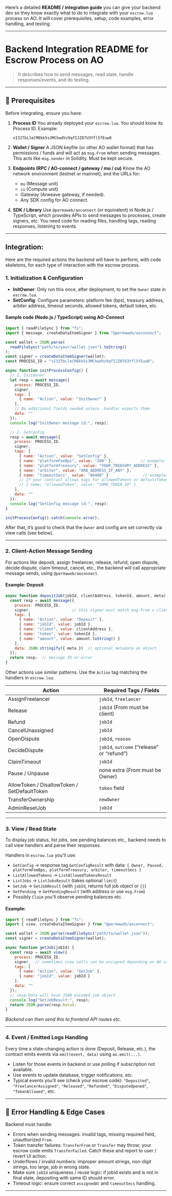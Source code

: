 Here’s a detailed **README / integration guide** you can give your backend dev so they know exactly what to do to integrate with your `escrow.lua` process on AO. It will cover prerequisites, setup, code examples, error handling, and testing.

---

# Backend Integration README for Escrow Process on AO

> It describes how to send messages, read state, handle responses/events, and do testing.

---

## 🧩 Prerequisites

Before integrating, ensure you have:

1. **Process ID**
   You already deployed your `escrow.lua`. You should know its Process ID. Example:

   ```
   vI32TbLleCM8kk5s3MChwdVz9qfIJZ07U3Yfl5fEuw0
   ```

2. **Wallet / Signer**
   A JSON keyfile (or other AO wallet format) that has permissions / funds and will act as `msg.From` when sending messages. This acts like `msg.sender` in Solidity. Must be kept secure.

3. **Endpoints (RPC / AO-connect / gateway / mu / cu)**
   Know the AO network environment (testnet or mainnet), and the URLs for:

   * `mu` (Message unit)
   * `cu` (Compute unit)
   * Gateway (Arweave gateway, if needed).
   * Any SDK config for AO connect.

4. **SDK / Library**
   Use `@permaweb/aoconnect` (or equivalent) in Node.js / TypeScript, which provides APIs to send messages to processes, create signers, etc.
   You need code for reading files, handling tags, reading responses, listening to events.

---

##  Integration: 

Here are the required actions the backend will have to perform, with code skeletons, for each type of interaction with the escrow process.

### 1. Initialization & Configuration

* **InitOwner**: Only run this once, after deployment, to set the `Owner` state in `escrow.lua`.
* **SetConfig**: Configure parameters: platform fee (bps), treasury address, arbiter address, timeout seconds, allowed tokens, default token, etc.

#### Sample code (Node.js / TypeScript) using AO-Connect

```js
import { readFileSync } from "fs";
import { message, createDataItemSigner } from "@permaweb/aoconnect";

const wallet = JSON.parse(
  readFileSync("path/to/your/wallet.json").toString()
);
const signer = createDataItemSigner(wallet);
const PROCESS_ID = "vI32TbLleCM8kk5s3MChwdVz9qfIJZ07U3Yfl5fEuw0";

async function initProcessConfig() {
  // 1. InitOwner
  let resp = await message({
    process: PROCESS_ID,
    signer,
    tags: [
      { name: "Action", value: "InitOwner" }
    ],
    // No additional fields needed unless  handler expects them
    data: ""  
  });
  console.log("InitOwner message id:", resp);

  // 2. SetConfig
  resp = await message({
    process: PROCESS_ID,
    signer,
    tags: [
      { name: "Action", value: "SetConfig" },
      { name: "platformFeeBps", value: "200" },            // example: 2%
      { name: "platformTreasury", value: "YOUR_TREASURY_ADDRESS" },
      { name: "arbiter", value: "ARB_ADDRESS_IF_ANY" },
      { name: "timeoutSecs", value: "86400" }               // example: 24 hours
      // If your contract allows tags for allowedTokens or defaultToken, include those
      // { name: "allowedToken", value: "SOME_TOKEN_ID" }
    ],
    data: ""  
  });
  console.log("SetConfig message id:", resp);
}

initProcessConfig().catch(console.error);
```

After that, it’s good to check that the `Owner` and config are set correctly via view calls (see below).

---

### 2. Client-Action Message Sending

For actions like deposit, assign freelanc­er, release, refund, open dispute, decide dispute, claim timeout, cancel, etc., the backend will call appropriate message sends, using `@permaweb/aoconnect`.

#### Example: Deposit

```js
async function depositJob(jobId, clientAddress, tokenId, amount, meta) {
  const resp = await message({
    process: PROCESS_ID,
    signer,                  // this signer must match msg.From = clientAddress
    tags: [
      { name: "Action", value: "Deposit" },
      { name: "jobId", value: jobId },
      { name: "client", value: clientAddress },
      { name: "token", value: tokenId },
      { name: "amount", value: amount.toString() }
    ],
    data: JSON.stringify({ meta })  // optional metadata as object
  });
  return resp;  // message ID or error
}
```

Other actions use similar patterns. Use the `Action` tag matching the handlers in `escrow.lua`:

| Action                                       | Required Tags / Fields                     |
| -------------------------------------------- | ------------------------------------------ |
| AssignFreelancer                             | `jobId`, `freelancer`                      |
| Release                                      | `jobId` (From must be client)              |
| Refund                                       | `jobId`                                    |
| CancelUnassigned                             | `jobId`                                    |
| OpenDispute                                  | `jobId`, `reason`                          |
| DecideDispute                                | `jobId`, `outcome` (“release” or “refund”) |
| ClaimTimeout                                 | `jobId`                                    |
| Pause / Unpause                              | none extra (From must be Owner)            |
| AllowToken / DisallowToken / SetDefaultToken | `token` field                              |
| TransferOwnership                            | `newOwner`                                 |
| AdminResetJob                                | `jobId`                                    |

---

### 3. View / Read State

To display job status, list jobs, see pending balances etc., backend needs to call view handlers and parse their responses.

Handlers in `escrow.lua` you’ll use:

* `GetConfig` → response tag `GetConfigResult` with data: `{ Owner, Paused, platformFeeBps, platformTreasury, arbiter, timeoutSecs }`
* `ListAllowedTokens` → `ListAllowedTokensResult`
* `ListJobs` → `ListJobsResult` (takes optional `limit`)
* `GetJob` → `GetJobResult` (with `jobId`, returns full job object or `{}`)
* `GetPending` → `GetPendingResult` (with address or use `msg.From`)
* Possibly `Claim` you’ll observe pending balances etc.

#### Example:

```js
import { readFileSync } from "fs";
import { view, createDataItemSigner } from "@permaweb/aoconnect";

const wallet = JSON.parse(readFileSync("path/to/wallet.json"));
const signer = createDataItemSigner(wallet);

async function getJob(jobId) {
  const resp = await view({
    process: PROCESS_ID,
    signer,  // sometimes view calls can be unsigned depending on AO config, but safer to sign
    tags: [
      { name: "Action", value: "GetJob" },
      { name: "jobId", value: jobId }
    ],
    data: ""  
  });
  // resp.Data will have JSON encoded job object
  console.log("GetJobResult:", resp);
  return JSON.parse(resp.Data);
}
```

*Backend can then send this to frontend API routes etc.*

---

### 4. Event / Emitted Logs Handling

Every time a state-changing action is done (Deposit, Release, etc.), the contract emits events via `emit(event, data)` using `ao.emit(...)`.


* Listen for those events in backend or use polling if subscription not available.
* Use events to update database, trigger notifications, etc.
* Typical events you’ll see (check your escrow code):
  `"Deposited"`, `"FreelancerAssigned"`, `"Released"`, `"Refunded"`, `"DisputeOpened"`, `"TokenAllowed"`, etc.

---

## 🔧 Error Handling & Edge Cases

Backend must handle:

* Errors when sending messages: invalid tags, missing required field, unauthorized `From`.
* Token transfer failures: `TransferFrom` or `Transfer` may throw; your escrow code emits `TransferFailed`. Catch these and report to user / revert UI action.
* Underflows / invalid numbers: improper amount strings, non-digit strings, too large, job in wrong state.
* Make sure `jobId` uniqueness / reuse logic: if jobId exists and is not in final state, depositing with same ID should error.
* Timeout logic: ensure correct `assignedAt` and `timeoutSecs` handling.

---


